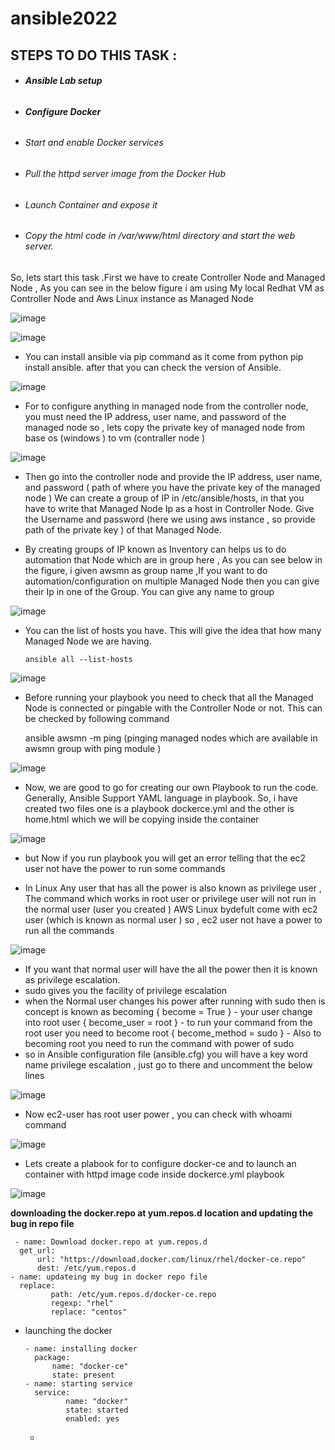 # ansible2022

## STEPS TO DO THIS TASK :
- ######   **Ansible Lab setup**
- ######   **Configure Docker**
- ######   Start and enable Docker services
- ######   Pull the httpd server image from the Docker Hub
- ######  Launch Container and expose it
- ######   Copy the html code in /var/www/html directory and start the web server.

So, lets start this task .First we have to create Controller Node and Managed Node , As you can see in the below figure i am using My local Redhat VM as Controller Node and Aws Linux instance as Managed Node

![image](https://user-images.githubusercontent.com/56449458/168218971-fac60133-0577-478f-bf45-b71104bcd731.png)

![image](https://user-images.githubusercontent.com/56449458/168219038-f9c7efad-4782-412f-af9e-43e86b52504d.png)


- You can install ansible via pip command as it come from python pip install ansible. after that you can check the version of Ansible.
 

![image](https://user-images.githubusercontent.com/56449458/168219328-a4d7b050-3a85-4b9f-a991-f94cd1b2cd06.png)

- For to configure anything in managed node from the controller node, you must need the IP address, user name, and password of the managed node 
so , lets copy the private key of managed node from base os (windows ) to vm (contraller node )

![image](https://user-images.githubusercontent.com/56449458/168219359-c3a33724-ce2b-4d1e-98c7-f7a695bafbd4.png)

- Then go into the controller node and provide the IP address, user name, and password ( path of where you have the private key of the managed node )
We can create a group of IP in /etc/ansible/hosts, in that you have to write that Managed Node Ip as a host in Controller Node. Give the Username and password (here we using aws instance , so provide path of the private key ) of that Managed Node.

- By creating groups of IP known as Inventory can helps us to do automation that Node which are in group here , As you can see below in the figure, i given awsmn as group name ,If you want to do automation/configuration on multiple Managed Node then you can give their Ip in one of the Group. You can give any name to group
 

![image](https://user-images.githubusercontent.com/56449458/168219551-941c9e59-4216-4980-a3d0-bee49b69cc46.png)


- You can the list of hosts you have. This will give the idea that how many Managed Node we are having. 
            
      ansible all --list-hosts
      
![image](https://user-images.githubusercontent.com/56449458/168219694-b86a3cc0-a343-4205-b5fc-769bf09092b8.png)

- Before running your playbook you need to check that all the Managed Node is connected or pingable with the Controller Node or not. This can be checked by following command

    ansible awsmn -m ping 
(pinging managed nodes which are available in awsmn group with ping module )

![image](https://user-images.githubusercontent.com/56449458/168219785-cb5912db-396d-4b0b-8b04-c582d2bf314e.png)

- Now, we are good to go for creating our own Playbook to run the code. Generally, Ansible Support YAML language in playbook. So, i have created two files one is a playbook dockerce.yml and the other is home.html which we will be copying inside the container

![image](https://user-images.githubusercontent.com/56449458/168219817-d127341e-62a3-4702-ba15-15f04e685f32.png)

- but Now if you run playbook you will get an error telling that the ec2 user not have the power to run some commands

- In Linux Any user that has all the power is also known as privilege user , The command which works in root user or privilege user will not run in the normal user (user you created ) AWS Linux bydefult come with ec2 user (which is known as normal user ) so , ec2 user not have a power to run all the commands


![image](https://user-images.githubusercontent.com/56449458/168219942-83de6020-81db-4c84-9e41-515eca4ed208.png)


- If you want that normal user will have the all the power then it is known as privilege escalation.
- sudo gives you the facility of privilege escalation
- when the Normal user changes his power after running with sudo then is concept is known as becoming
{ become = True } - your user change into root user { become_user = root } - to run your command from the root user you need to become root { become_method = sudo } - Also to becoming root you need to run the command with power of sudo
- so in Ansible configuration file (ansible.cfg) you will have a key word name privilege escalation , just go to there and uncomment the below lines

 ![image](https://user-images.githubusercontent.com/56449458/168220067-26eae72d-85a8-4f2c-aecc-c2b34c236d73.png)
 
- Now ec2-user has root user power , you can check with whoami command

![image](https://user-images.githubusercontent.com/56449458/168220211-f1d4ca93-7fc4-4ebe-87c1-12c6d9e44ccf.png)

- Lets create a plabook for to configure docker-ce and to launch an container with httpd image
code inside dockerce.yml playbook

![image](https://user-images.githubusercontent.com/56449458/168220303-368647c0-d496-4dc1-9356-5b2a70c533fe.png)

  **downloading the docker.repo at yum.repos.d location and updating the bug in repo file**
 
  
     - name: Download docker.repo at yum.repos.d
      get_url:
          url: "https://download.docker.com/linux/rhel/docker-ce.repo"
          dest: /etc/yum.repos.d
    - name: updateing my bug in docker repo file
      replace:
             path: /etc/yum.repos.d/docker-ce.repo
             regexp: "rhel"
             replace: "centos"    
 
- launching the docker 
 
      - name: installing docker 
        package:
            name: "docker-ce"
            state: present     
      - name: starting service
        service:
               name: "docker" 
               state: started
               enabled: yes    
           
        
           
           
   -     
           
   


